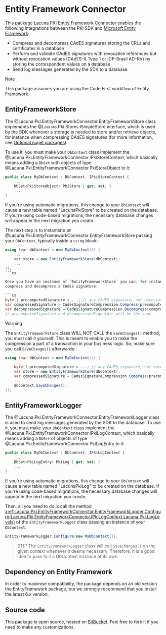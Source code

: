 ﻿# Entity Framework Connector

This package
[Lacuna PKI Entity Framework Connector](https://www.nuget.org/packages/Lacuna.Pki.EntityFrameworkConnector/)
enables the following integrations between the PKI SDK and
[Microsoft Entity Framework](https://msdn.microsoft.com/en-us/data/ef.aspx):

* Compress and decompress CAdES signatures storing the CRLs and certificates in
  a database
* Perform and validate CAdES signatures with revocation references but without
  revocation values (CAdES-X Type 1 or ICP-Brasil AD-RV) by storing the
  correspondent values on a database
* Send log messages generated by the SDK to a database

> [!NOTE]
> This package assumes you are using the Code First workflow of Entity Framework.

## EntityFrameworkStore

The @Lacuna.Pki.EntityFrameworkConnector.EntityFrameworkStore class implements the @Lacuna.Pki.Stores.ISimpleStore
interface, which is used by the SDK whenever a storage is needed to store and/or retrieve objects, for
instance when compressing CAdES signatures (for more information, see [Optional nuget packages](index.md)).

To use it, you must make your `DbContext` class implement the @Lacuna.Pki.EntityFrameworkConnector.IPkiStoreContext,
which basically means adding a `DbSet` with objects of type @Lacuna.Pki.EntityFrameworkConnector.PkiStoreObject to it:

```cs
public class MyDbContext : DbContext, IPkiStoreContext {
	...
	DbSet<PkiStoreObject> PkiStore { get; set; }
	...
}
```

If you're using automatic migrations, this change to your `DbContext` will cause
a new table named "LacunaPkiStore" to be created on the database. If you're
using code-based migrations, the necessary database changes will appear in the
next migration you create.

The next step is to instantiate an @Lacuna.Pki.EntityFrameworkConnector.EntityFrameworkStore passing your `DbContext`,
typically inside a `using` block:

```cs
using (var dbContext = new MyDbContext()) {
	...
	var store = new EntityFrameworkStore(dbContext);
	...
});
```cs

Once you have an instance of `EntityFrameworkStore` you can, for instance,
compress and decompress a CAdES signature:

```cs
byte[] precomputedSignature = ...; // any CAdES signature, not necessarily generated with the SDK
var compressedSignature = CadesSignatureCompression.Compress(precomputedSignature, store);
var decompressedSignature = CadesSignatureCompression.Decompress(compressedSignature, store);
// precomputedSignature and decompressedSignature will be the same
```

> [!WARNING]
> The `EntityFrameworkStore` class WILL NOT CALL the `SaveChanges()` method, you
> must call it yourself. This is meant to enable you to make the compression a
> part of a transaction in your business logic. So, make sure you call `SaveChanges()` afterwards:

```cs
using (var dbContext = new MyDbContext()) {
	...
	byte[] precomputedSignature = ...; // any CAdES signature, not necessarily generated with the SDK
	var store = new EntityFrameworkStore(dbContext);
	var compressedSignature = CadesSignatureCompression.Compress(precomputedSignature, store);
	...
	dbContext.SaveChanges();
});
```

## EntityFrameworkLogger

The @Lacuna.Pki.EntityFrameworkConnector.EntityFrameworkLogger class is used to send log messages generated by the
SDK to the database. To use it, you must make your `DbContext` class implement
the @Lacuna.Pki.EntityFrameworkConnector.IPkiLogContext, which basically means adding a `DbSet` of objects of
type @Lacuna.Pki.EntityFrameworkConnector.PkiLogEntry to it:

```cs
public class MyDbContext : DbContext, IPkiLogContext {
	...
	DbSet<PkiLogEntry> PkiLog { get; set; }
	...
}
```

If you're using automatic migrations, this change to your `DbContext` will cause
a new table named "LacunaPkiLog" to be created on the database. If you're
using code-based migrations, the necessary database changes will appear in the
next migration you create.

Then, all you need to do is call the method
<xref:Lacuna.Pki.EntityFrameworkConnector.EntityFrameworkLogger.Configure(Lacuna.Pki.EntityFrameworkConnector.IPkiLogContext,Lacuna.Pki.LogLevels)>
of the `EntityFrameworkLogger` class passing an instance of your `DbContext`:

```cs
EntityFrameworkLogger.Configure(new MyDbContext());
```

> [!TIP
> The `EntityFrameworkLogger` class will call `SaveChanges()` on the given context
> whenever it deems necessary. Therefore, it is a good idea to pass to it a
> DbContext instance of its own.

## Dependency on Entity Framework

In order to maximise compatibility, the package depends on an old version the EntityFramework package, but we strongly
recommend that you install the latest 6.x version.

## Source code

This package is open source, hosted on
[BitBucket](https://bitbucket.org/Lacunas/pkientityframeworkconnector). Feel free to fork it if you need to make any
customizations.
